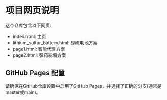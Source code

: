 # 项目网页说明

这个仓库包含以下网页:
- index.html: 主页
- lithium_sulfur_battery.html: 锂硫电池方案
- page1.html: 智能代理方案
- page2.html: 弹药装填方案

## GitHub Pages 配置
请确保在GitHub仓库设置中启用了GitHub Pages，并选择了正确的分支(通常是master或main)。